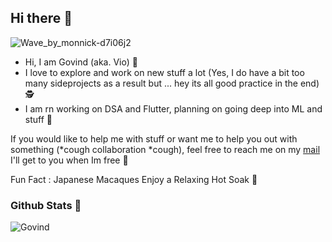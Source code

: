 <h2>Hi there 👋 </h2>

![Wave_by_monnick-d7i06j2](https://user-images.githubusercontent.com/62943847/156438066-98cb5fb8-8f79-4e50-b039-f662c52197c0.gif)

- Hi, I am Govind (aka. Vio) 🧐 <br>
- I love to explore and work on new stuff a lot (Yes, I do have a bit too many sideprojects as a result but ... hey its all good practice in the end) 🕵️‍ <br>
- I am rn working on DSA and Flutter, planning on going deep into ML and stuff 👷‍ <br>

If you would like to help me with stuff or want me to help you out with something (\*cough collaboration \*cough), feel free to reach me on my [mail](b.s.dnivog@gmail.com) I'll get to you when Im free 🤙<br>

Fun Fact : Japanese Macaques Enjoy a Relaxing Hot Soak 🐒 <br>


<h3>Github Stats 🚀</h3>

  <img align="center" src="https://github-readme-stats.vercel.app/api?username=Govind-S-B&border_color=3a0ca3&bg_color=3a0ca3&text_color=d7e3fc&title_color=d7e3fc" alt="Govind">
